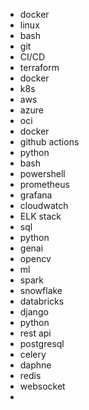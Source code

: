 - docker
- linux
- bash
- git
- CI/CD
- terraform
- docker
- k8s
- aws
- azure
- oci
- docker
- github actions
- python
- bash
- powershell
- prometheus
- grafana
- cloudwatch
- ELK stack
- sql
- python
- genai
- opencv
- ml
- spark
- snowflake
- databricks
- django
- python
- rest api
- postgresql
- celery
- daphne
- redis
- websocket
- 